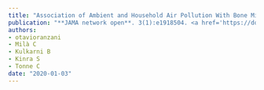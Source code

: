 ```yaml
---
title: "Association of Ambient and Household Air Pollution With Bone Mineral Content Among Adults in Peri-urban South India"
publication: "**JAMA network open**. 3(1):e1918504. <a href='https://doi.org/10.1001/jamanetworkopen.2019.18504' target='_blank' rel='noopener noreferrer'>10.1001/jamanetworkopen.2019.18504</a>"
authors:
- otavioranzani
- Milà C
- Kulkarni B
- Kinra S
- Tonne C
date: "2020-01-03"
---
```

